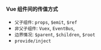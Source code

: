 #### Vue 组件间的传值方式
- `父子组件`: `props`, `$emit`, `$ref`
- `非父子组件`: `Vuex`, `EventBus`,
- `边界情况`: `$parent`, `$children`, `$root`
- `provide/inject`
